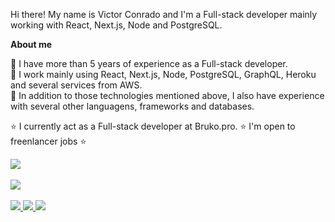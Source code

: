 Hi there! My name is Victor Conrado and I'm a Full-stack developer mainly working with React, Next.js, Node and PostgreSQL.

<strong>About me</strong>

💼 I have more than 5 years of experience as a Full-stack developer.<br/>
📙 I work mainly using React, Next.js, Node, PostgreSQL, GraphQL, Heroku and several services from AWS.<br/>
📕 In addition to those technologies mentioned above, I also have experience with several other languagens, frameworks and databases.<br/>

⭐ I currently act as a Full-stack developer at Bruko.pro.
⭐ I'm open to freenlancer jobs ⭐
 
<div align="left">
  <img src="https://github-readme-streak-stats.herokuapp.com/?user=conradosu&show_icons=true&locale=en&layout=compact&theme=radical&line_height=0"/>
  <br/><br/> 
  <img src="https://activity-graph.herokuapp.com/graph?username=conradosu&theme=redical">
</div>

<br/>
<div> 
  <a href="https://www.instagram.com/conradousu" target="_blank">
   <img src="https://img.shields.io/badge/-Instagram-%23E4405F?style=for-the-badge&logo=instagram&logoColor=white" target="_blank">
  </a>
  <a href = "mailto:conrado_victor@outlook.com.br">
   <img src="https://img.shields.io/badge/-Email-%23333?style=for-the-badge&logo=microsoft&logoColor=white" target="_blank">
  </a>
  <a href="https://www.linkedin.com/in/victor-conrado-3894b0149/" target="_blank">
   <img src="https://img.shields.io/badge/-LinkedIn-%230077B5?style=for-the-badge&logo=linkedin&logoColor=white" target="_blank">
  </a>
</div>
